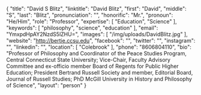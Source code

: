 {
  "title": "David S Blitz",
  "linktitle": "David Blitz",
  "first": "David",
  "middle": "S",
  "last": "Blitz",
  "pronunciation": "",
  "honorific": "Mr.",
  "pronoun": "He/Him",
  "role": "Professor",
  "expertise": [
    "Education",
    "Science"
  ],
  "keywords": [
    "philosophy",
    "science",
    "education"
  ],
  "email": "YmxpdHpAY2NzdS5lZHU=",
  "images": [
    "/img/uploads/DavidBlitz.jpg"
  ],
  "website": "http://bertie.ccsu.edu",
  "facebook": "",
  "twitter": "",
  "instagram": "",
  "linkedin": "",
  "location": [
    "Colebrook"
  ],
  "phone": "8606804110",
  "bio": "Professor of Philosophy and Coordinator of the Peace Studies Program, Central Connecticut State University; Vice-Chair, Faculty Advisory Committee and ex-officio member Board of Regents for Public Higher Education; President Bertrand Russell Society and member, Editorial Board, Journal of Russell Studies; PhD McGill University in History and Philosophy of Science",
  "layout": "person"
}
